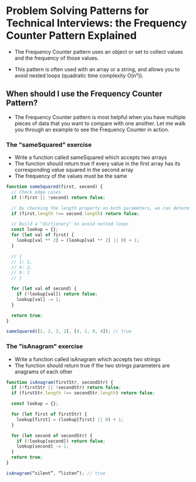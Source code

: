 # Problem Solving Patterns for Technical Interviews: the Frequency Counter Pattern Explained

- The Frequency Counter pattern uses an object or set to collect values and the frequency of those values.

- This pattern is often used with an array or a string, and allows you to avoid nested loops (quadratic time complexity O(n²)).

## When should I use the Frequency Counter Pattern?

- The Frequency Counter pattern is most helpful when you have multiple pieces of data that you want to compare with one another. Let me walk you through an example to see the Frequency Counter in action.

### The "sameSquared" exercise

- Write a function called sameSquared which accepts two arrays
- The function should return true if every value in the first array has its corresponding value squared in the second array
- The frequency of the values must be the same

```js
function sameSquared(first, second) {
  // Check edge cases
  if (!first || !second) return false;

  // By checking the length property on both parameters, we can determine if they are the same
  if (first.length !== second.length) return false;

  // Build a "dictionary" to avoid nested loops
  const lookup = {};
  for (let val of first) {
    lookup[val ** 2] = (lookup[val ** 2] || 0) + 1;
  }

  // {
  // 1: 1,
  // 4: 2,
  // 9: 1
  // }

  for (let val of second) {
    if (!lookup[val]) return false;
    lookup[val] -= 1;
  }

  return true;
}

sameSquared([1, 2, 3, 2], [4, 1, 9, 4]); // true
```

### The "isAnagram" exercise

- Write a function called isAnagram which accepts two strings
- The function should return true if the two strings parameters are anagrams of each other

```js
function isAnagram(firstStr, secondStr) {
  if (!firstStr || !secondStr) return false;
  if (firstStr.length !== secondStr.length) return false;

  const lookup = {};

  for (let first of firstStr) {
    lookup[first] = (lookup[first] || 0) + 1;
  }

  for (let second of secondStr) {
    if (!lookup[second]) return false;
    lookup[second] -= 1;
  }
  return true;
}

isAnagram(“silent”, “listen”); // true
```
